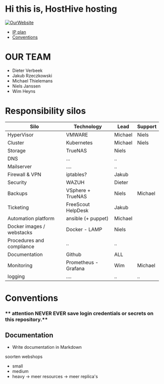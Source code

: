 # Hi this is, HostHive hosting

[![OurWebsite](https://img.shields.io/static/v1?label=Our&message=Website&color=blue)](https://projecthosting/)
- [IP plan](IPplan/ip.md)
- [Conventions](#conventions)

# OUR TEAM

- Dieter Verbeek
- Jakub Rzeczkowski
- Michael Thielemans
- Niels Janssen
- Wim Heyns


# Responsibility silos

| **Silo** | **Technology** | **Lead** | **Support** |
| ---|---|---|---|
| HyperVisor | VMWARE | Michael | Niels |
| Cluster | Kubernetes | Michael | Niels |
| Storage | TrueNAS | Niels |
| DNS | ...| .. |
| Mailserver | ....| ..|
| Firewall & VPN | iptables? |  Jakub  |
| Security | WAZUH | Dieter | 
| Backups | VSphere + TrueNAS | Niels | Michael |
| Ticketing | FreeScout HelpDesk | Jakub |
| Automation platform | ansible (+ puppet) | Michael |
| Docker images / webstacks | Docker - LAMP | Niels |
| Procedures and compliance| .. | .. |
| Documentation | Github | ALL |
| Monitoring | Prometheus  - Grafana | Wim | Michael |
| logging | ....| .. | .. |


# Conventions
### ** attention NEVER EVER save login credentials or secrets on this repository.**

## Documentation
- Write documentation in Markdown





soorten webshops
- small
- medium
- heavy -> meer resources -> meer replica's
